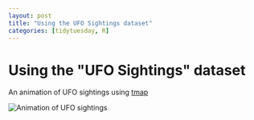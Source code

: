 ```yaml
---
layout: post
title: "Using the UFO Sightings dataset"
categories: [tidytuesday, R]
---
```


# Using the "UFO Sightings" dataset

An animation of UFO sightings using [tmap](https://github.com/mtennekes/tmap)

![Animation of UFO sightings](/tidytuesday-kludges/assets/2019-06-25-animation-ufo-sightings_1910-2014.gif) 

<!-- more -->


